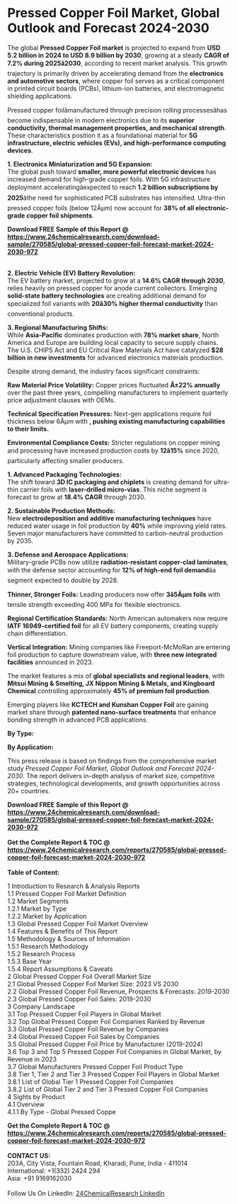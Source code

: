 <h1>Pressed Copper Foil Market, Global Outlook and Forecast 2024-2030</h1><p>The global <strong>Pressed Copper Foil market</strong> is projected to expand from <strong>USD 5.2 billion in 2024 to USD 8.9 billion by 2030</strong>, growing at a steady <strong>CAGR of 7.2% during 2025â2030</strong>, according to recent market analysis. This growth trajectory is primarily driven by accelerating demand from the <strong>electronics and automotive sectors</strong>, where copper foil serves as a critical component in printed circuit boards (PCBs), lithium-ion batteries, and electromagnetic shielding applications.</p><p>Pressed copper foilâmanufactured through precision rolling processesâhas become indispensable in modern electronics due to its <strong>superior conductivity, thermal management properties, and mechanical strength</strong>. These characteristics position it as a foundational material for <strong>5G infrastructure, electric vehicles (EVs), and high-performance computing devices</strong>.</p><p><strong>1. Electronics Miniaturization and 5G Expansion:</strong><br>
The global push toward <strong>smaller, more powerful electronic devices</strong> has increased demand for high-grade copper foils. With 5G infrastructure deployment acceleratingâexpected to reach <strong>1.2 billion subscriptions by 2025</strong>âthe need for sophisticated PCB substrates has intensified. Ultra-thin pressed copper foils (below 12Âµm) now account for <strong>38% of all electronic-grade copper foil shipments</strong>.</p><div><b>Download FREE Sample of this Report @ 
            <a href="https://www.24chemicalresearch.com/download-sample/270585/global-pressed-copper-foil-forecast-market-2024-2030-972">
            https://www.24chemicalresearch.com/download-sample/270585/global-pressed-copper-foil-forecast-market-2024-2030-972</a></b></div><br><p><strong>2. Electric Vehicle (EV) Battery Revolution:</strong><br>
The EV battery market, projected to grow at a <strong>14.6% CAGR through 2030</strong>, relies heavily on pressed copper for anode current collectors. Emerging <strong>solid-state battery technologies</strong> are creating additional demand for specialized foil variants with <strong>20â30% higher thermal conductivity</strong> than conventional products.</p><p><strong>3. Regional Manufacturing Shifts:</strong><br>
While <strong>Asia-Pacific</strong> dominates production with <strong>78% market share</strong>, North America and Europe are building local capacity to secure supply chains. The U.S. CHIPS Act and EU Critical Raw Materials Act have catalyzed <strong>$28 billion in new investments</strong> for advanced electronics materials production.</p><p>Despite strong demand, the industry faces significant constraints:</p><p><strong>Raw Material Price Volatility:</strong> Copper prices fluctuated <strong>Â±22% annually</strong> over the past three years, compelling manufacturers to implement quarterly price adjustment clauses with OEMs.</p><p><strong>Technical Specification Pressures:</strong> Next-gen applications require foil thickness below 6Âµm with <strong>, pushing existing manufacturing capabilities to their limits.</strong></p><p><strong>Environmental Compliance Costs:</strong> Stricter regulations on copper mining and processing have increased production costs by <strong>12â15%</strong> since 2020, particularly affecting smaller producers.</p><p><strong>1. Advanced Packaging Technologies:</strong><br>
The shift toward <strong>3D IC packaging and chiplets</strong> is creating demand for ultra-thin carrier foils with <strong>laser-drilled micro-vias</strong>. This niche segment is forecast to grow at <strong>18.4% CAGR</strong> through 2030.</p><p><strong>2. Sustainable Production Methods:</strong><br>
New <strong>electrodeposition and additive manufacturing techniques</strong> have reduced water usage in foil production by <strong>40%</strong> while improving yield rates. Seven major manufacturers have committed to carbon-neutral production by 2035.</p><p><strong>3. Defense and Aerospace Applications:</strong><br>
Military-grade PCBs now utilize <strong>radiation-resistant copper-clad laminates</strong>, with the defense sector accounting for <strong>12% of high-end foil demand</strong>âa segment expected to double by 2028.</p><p><strong>Thinner, Stronger Foils:</strong> Leading producers now offer <strong>3â5Âµm foils</strong> with tensile strength exceeding 400 MPa for flexible electronics.</p><p><strong>Regional Certification Standards:</strong> North American automakers now require <strong>IATF 16949-certified foil</strong> for all EV battery components, creating supply chain differentiation.</p><p><strong>Vertical Integration:</strong> Mining companies like Freeport-McMoRan are entering foil production to capture downstream value, with <strong>three new integrated facilities</strong> announced in 2023.</p><p>The market features a mix of <strong>global specialists and regional leaders</strong>, with <strong>Mitsui Mining &amp; Smelting, JX Nippon Mining &amp; Metals, and Kingboard Chemical</strong> controlling approximately <strong>45% of premium foil production</strong>.</p><p>Emerging players like <strong>KCTECH and Kunshan Copper Foil</strong> are gaining market share through <strong>patented nano-surface treatments</strong> that enhance bonding strength in advanced PCB applications.</p><p><strong>By Type:</strong></p><p><strong>By Application:</strong></p><p>This press release is based on findings from the comprehensive market study <em>Pressed Copper Foil Market, Global Outlook and Forecast 2024-2030</em>. The report delivers in-depth analysis of market size, competitive strategies, technological developments, and growth opportunities across 20+ countries.</p><div><b>Download FREE Sample of this Report @ 
            <a href="https://www.24chemicalresearch.com/download-sample/270585/global-pressed-copper-foil-forecast-market-2024-2030-972">
            https://www.24chemicalresearch.com/download-sample/270585/global-pressed-copper-foil-forecast-market-2024-2030-972</a></b></div><br><div><b>Get the Complete Report & TOC @ 
            <a href="https://www.24chemicalresearch.com/reports/270585/global-pressed-copper-foil-forecast-market-2024-2030-972">
            https://www.24chemicalresearch.com/reports/270585/global-pressed-copper-foil-forecast-market-2024-2030-972</a></b></div><br>
            <b>Table of Content:</b><p>1 Introduction to Research & Analysis Reports<br />
    1.1 Pressed Copper Foil Market Definition<br />
    1.2 Market Segments<br />
        1.2.1 Market by Type<br />
        1.2.2 Market by Application<br />
    1.3 Global Pressed Copper Foil Market Overview<br />
    1.4 Features & Benefits of This Report<br />
    1.5 Methodology & Sources of Information<br />
        1.5.1 Research Methodology<br />
        1.5.2 Research Process<br />
        1.5.3 Base Year<br />
        1.5.4 Report Assumptions & Caveats<br />
2 Global Pressed Copper Foil Overall Market Size<br />
    2.1 Global Pressed Copper Foil Market Size: 2023 VS 2030<br />
    2.2 Global Pressed Copper Foil Revenue, Prospects & Forecasts: 2019-2030<br />
    2.3 Global Pressed Copper Foil Sales: 2019-2030<br />
3 Company Landscape<br />
    3.1 Top Pressed Copper Foil Players in Global Market<br />
    3.2 Top Global Pressed Copper Foil Companies Ranked by Revenue<br />
    3.3 Global Pressed Copper Foil Revenue by Companies<br />
    3.4 Global Pressed Copper Foil Sales by Companies<br />
    3.5 Global Pressed Copper Foil Price by Manufacturer (2019-2024)<br />
    3.6 Top 3 and Top 5 Pressed Copper Foil Companies in Global Market, by Revenue in 2023<br />
    3.7 Global Manufacturers Pressed Copper Foil Product Type<br />
    3.8 Tier 1, Tier 2 and Tier 3 Pressed Copper Foil Players in Global Market<br />
        3.8.1 List of Global Tier 1 Pressed Copper Foil Companies<br />
        3.8.2 List of Global Tier 2 and Tier 3 Pressed Copper Foil Companies<br />
4 Sights by Product<br />
    4.1 Overview<br />
        4.1.1 By Type - Global Pressed Coppe</p><div><b>Get the Complete Report & TOC @ 
            <a href="https://www.24chemicalresearch.com/reports/270585/global-pressed-copper-foil-forecast-market-2024-2030-972">
            https://www.24chemicalresearch.com/reports/270585/global-pressed-copper-foil-forecast-market-2024-2030-972</a></b></div><br><b>CONTACT US:</b><br>
            203A, City Vista, Fountain Road, Kharadi, Pune, India - 411014<br>
            International: +1(332) 2424 294<br>
            Asia: +91 9169162030 <br><br>
            Follow Us On LinkedIn: <a href="https://www.linkedin.com/company/24chemicalresearch/">24ChemicalResearch LinkedIn</a>